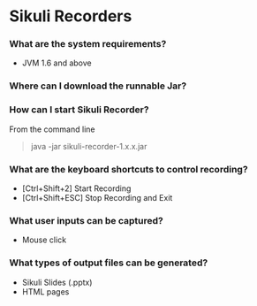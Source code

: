 Sikuli Recorders
================

### What are the system requirements?
* JVM 1.6 and above

### Where can I download the runnable Jar?


### How can I start Sikuli Recorder?
From the command line

> java -jar sikuli-recorder-1.x.x.jar

### What are the keyboard shortcuts to control recording?

* [Ctrl+Shift+2] Start Recording
* [Ctrl+Shift+ESC] Stop Recording and Exit

### What user inputs can be captured?
* Mouse click

### What types of output files can be generated?
* Sikuli Slides (.pptx)
* HTML pages
